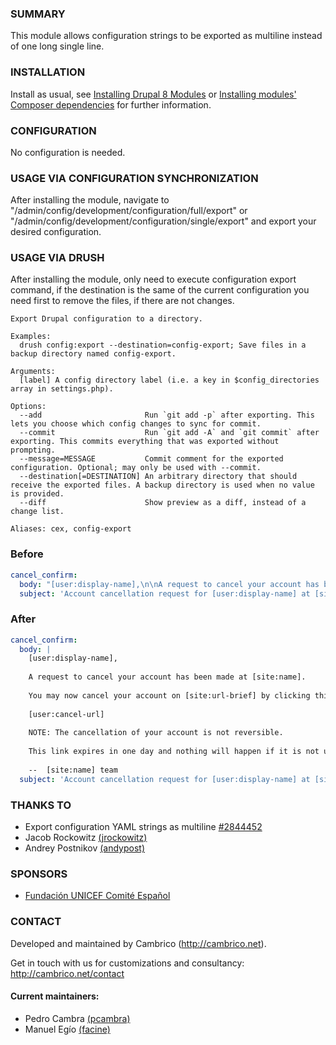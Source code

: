 ### SUMMARY
This module allows configuration strings to be exported as multiline instead of
one long single line.

### INSTALLATION
Install as usual, see [Installing Drupal 8
Modules](https://www.drupal.org/node/1897420) or [Installing modules' Composer
dependencies](https://www.drupal.org/node/2627292) for further information.

### CONFIGURATION
No configuration is needed.

### USAGE VIA CONFIGURATION SYNCHRONIZATION
After installing the module, navigate to
"/admin/config/development/configuration/full/export" or
"/admin/config/development/configuration/single/export" and export your desired
configuration.

### USAGE VIA DRUSH
After installing the module, only need to execute configuration export command,
if the destination is the same of the current configuration you need first to
remove the files, if there are not changes.
```
Export Drupal configuration to a directory.

Examples:
  drush config:export --destination=config-export; Save files in a backup directory named config-export.

Arguments:
  [label] A config directory label (i.e. a key in $config_directories array in settings.php).

Options:
  --add                       Run `git add -p` after exporting. This lets you choose which config changes to sync for commit.
  --commit                    Run `git add -A` and `git commit` after exporting. This commits everything that was exported without prompting.
  --message=MESSAGE           Commit comment for the exported configuration. Optional; may only be used with --commit.
  --destination[=DESTINATION] An arbitrary directory that should receive the exported files. A backup directory is used when no value is provided. 
  --diff                      Show preview as a diff, instead of a change list.

Aliases: cex, config-export
```

### Before
```yml
cancel_confirm:
  body: "[user:display-name],\n\nA request to cancel your account has been made at [site:name].\n\nYou may now cancel your account on [site:url-brief] by clicking this link or copying and pasting it into your browser:\n\n[user:cancel-url]\n\nNOTE: The cancellation of your account is not reversible.\n\nThis link expires in one day and nothing will happen if it is not used.\n\n--  [site:name] team"
  subject: 'Account cancellation request for [user:display-name] at [site:name]'
```

### After
```yml
cancel_confirm:
  body: |
    [user:display-name],
    
    A request to cancel your account has been made at [site:name].
    
    You may now cancel your account on [site:url-brief] by clicking this link or copying and pasting it into your browser:
    
    [user:cancel-url]
    
    NOTE: The cancellation of your account is not reversible.
    
    This link expires in one day and nothing will happen if it is not used.
    
    --  [site:name] team
  subject: 'Account cancellation request for [user:display-name] at [site:name]'
```

### THANKS TO
- Export configuration YAML strings as multiline [#2844452](https://www.drupal.org/project/drupal/issues/2844452)
- Jacob Rockowitz [(jrockowitz)](https://www.drupal.org/u/jrockowitz)
- Andrey Postnikov [(andypost)](https://www.drupal.org/u/andypost)

### SPONSORS
- [Fundación UNICEF Comité Español](https://www.unicef.es)

### CONTACT
Developed and maintained by Cambrico (http://cambrico.net).

Get in touch with us for customizations and consultancy:
http://cambrico.net/contact

#### Current maintainers:
- Pedro Cambra [(pcambra)](https://www.drupal.org/u/pcambra)
- Manuel Egío [(facine)](https://www.drupal.org/u/facine)
